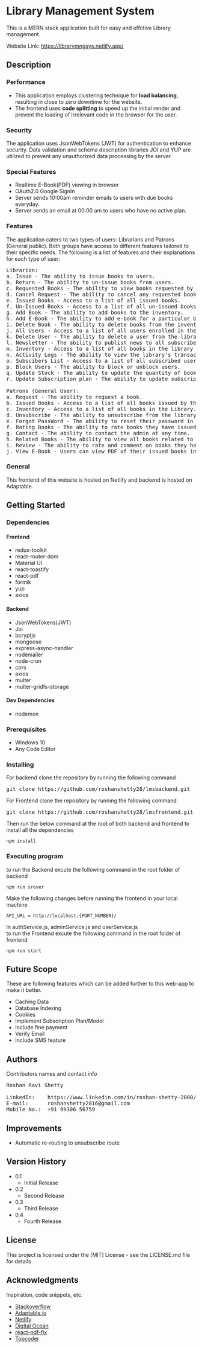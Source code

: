 # Library Management System

This is a MERN stack application built for easy and effctive Library management.

Website Link: https://librarymngsys.netlify.app/

## Description

### Performance
- This application employs clustering technique for **load balancing**, resulting in close to zero downtime for the website.
- The frontend uses **code splitting** to speed up the initial render and prevent the loading of irrelevant code in the browser for the user.

### Security
The application uses JsonWebTokens (JWT) for authentication to enhance security. Data validation and schema description libraries JOI and YUP are utilized to prevent any unauthorized data processing by the server.

### Special Features
- Realtime E-Book(PDF) viewing in browser
- OAuth2.0 Google SignIn
- Server sends 10:00am reminder emails to users with due books everyday.
- Server sends an email at 00:00 am to users who have no active plan.

### Features
The application caters to two types of users: Librarians and Patrons (General public). Both groups have access to different features tailored to their specific needs. The following is a list of features and their explanations for each type of user:
<pre>
Librarian:
a. Issue - The ability to issue books to users.
b. Return - The ability to un-issue books from users.
c. Requested Books - The ability to view books requested by users.
d. Cancel Request - The ability to cancel any requested book.
e. Issued Books - Access to a list of all issued books.
f. Un-Issued Books - Access to a list of all un-issued books.
g. Add Book - The ability to add books to the inventory.
h. Add E-Book - The ability to add e-book for a particular book
i. Delete Book - The ability to delete books from the inventory.
j. All Users - Access to a list of all users enrolled in the library.
k. Delete User - The ability to delete a user from the library.
l. Newsletter - The ability to publish news to all subscribed users.
m. Inventory - Access to a list of all books in the library with the ability to search and filter based on various parameters.
n. Activity Logs - The ability to view the library's transaction logs.
o. Subscibers List - Access to a list of all subscribed users.
p. Block Users - The ability to block or unblock users.
q. Update Stock - The ability to update the quantity of books in the inventory.
r. Update Subscription plan - The ability to update subscription plan for users. 

Patrons (General User):
a. Request - The ability to request a book.
b. Issued Books - Access to a list of all books issued by them.
c. Inventory - Access to a list of all books in the Library.
d. Unsubscribe - The ability to unsubscribe from the library news.
e. Forgot PassWord - The ability to reset their password in case of forgetting it.
f. Rating Books - The ability to rate books they have issued.
g. Contact - The ability to contact the admin at any time.
h. Related Books - The ability to view all books related to a specific genre.
i. Review - The ability to rate and comment on books they have issued.
j. View E-Book - Users can view PDF of their issued books in realtime
</pre>

### General
This frontend of this website is hosted on Netlify and backend is hosted on Adaptable. 

## Getting Started

### Dependencies

#### Frontend

- redux-toolkit
- react-router-dom
- Material UI
- react-toastify
- react-pdf
- formik
- yup
- axios

#### Backend

- JsonWebTokens(JWT)
- Joi
- bcryptjs
- mongoose
- express-async-handler
- nodemailer
- node-cron
- cors
- axios
- multer
- multer-gridfs-storage

#### Dev Dependencies

- nodemon

### Prerequisites

- Windows 10
- Any Code Editor

### Installing

For backend clone the repository by running the following command
<pre>
git clone https://github.com/roshanshetty28/lmsbackend.git
</pre>

For Frontend clone the repository by running the following command
<pre>
git clone https://github.com/roshanshetty28/lmsfrontend.git
</pre>

Then run the below command at the root of both backend and frontend to install all the dependencies
```
npm install
```

### Executing program

to run the Backend excute the following command in the root folder of backend
```
npm run srever
```
Make the following changes before running the frontend in your local machine
```
API_URL = http://localhost:{PORT_NUMBER}/
```
In authService.js, adminService.js and userService.js<br/>
to run the Frontend excute the following command in the root folder of frontend
```
npm run start
```

## Future Scope
These are following features which can be added further to this web-app to make it better.
- Caching Data
- Database Indexing
- Cookies
- Implement Subscription Plan/Model
- Include fine payment
- Verify Email
- Include SMS feature

## Authors

Contributors names and contact info

<pre>
Roshan Ravi Shetty<br/>
LinkedIn:    https://www.linkedin.com/in/roshan-shetty-2000/
E-mail:      roshanshetty2816@gmail.com
Mobile No.:  +91 99306 56759
</pre>

## Improvements
- Automatic re-routing to unsubscribe route

## Version History

- 0.1
  - Initial Release
- 0.2
  - Second Release
- 0.3
  - Third Release
- 0.4
  - Fourth Release

## License

This project is licensed under the [MIT] License - see the LICENSE.md file for details

## Acknowledgments

Inspiration, code snippets, etc.

- [Stackoverflow](https://stackoverflow.com/)
- [Adaptable.io](https://adaptable.io)
- [Netlify](http://app.netlify.com)
- [Digital Ocean](https://www.digitalocean.com/community/tutorials/nodejs-cron-jobs-by-examples)
- [react-pdf-fix](https://www.npmjs.com/package/react-pdf-fix?activeTab=readme)
- [Topcoder](https://www.topcoder.com/thrive/articles/storing-large-files-in-mongodb-using-gridfs)